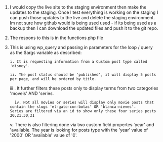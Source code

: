 1. I would copy the live site to the staging environment then make the updates to the staging. Once I test everything is working on the staging I can push those updates to the live and delete the staging environment. Im not sure how github would is being used used - if its being used as a backup then I can download the updated files and push it to the git repo.

   
2.  The respons to this is in the functions.php file

   
3.  This is using wp_query and passing in parameters for the loop / query as the $args variable as described: 
    
   		i. It is requesting information from a Custom post type called 'disney'.
	 
   		ii. The post status should be 'published', it will display 5 posts per page, and will be ordered by title.
	 
  	  iii . It further filters these posts only to display terms from two categories 'moveis' AND 'series.
	 
 		  iv. Not all movies or series will display only movie posts that contain the slugs 'el-gato-con-botas' OR 'blanca-nieves'. 	Series are filtered via an id to show only these four series posts 20,21,30,31

	v. There is also filtering done via two custom field propertes 'year' and 'available. The year is looking for posts type with the 'year' value of '2000' OR 'available' value of '0'.
